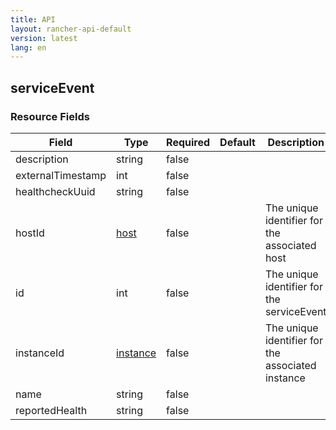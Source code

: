 ```yaml
---
title: API
layout: rancher-api-default
version: latest
lang: en
---
```


## serviceEvent





### Resource Fields

Field | Type | Required | Default | Description
---|---|---|---|---
description | string | false |  | 
externalTimestamp | int | false |  | 
healthcheckUuid | string | false |  | 
hostId | [host]({{site.baseurl}}/rancher/{{page.version}}/{{page.lang}}/api/api-resources/host/) | false |  | The unique identifier for the associated host
id | int | false |  | The unique identifier for the serviceEvent
instanceId | [instance]({{site.baseurl}}/rancher/{{page.version}}/{{page.lang}}/api/api-resources/instance/) | false |  | The unique identifier for the associated instance
name | string | false |  | 
reportedHealth | string | false |  | 

